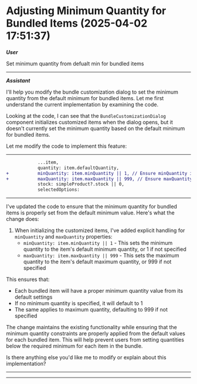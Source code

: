 <!-- Generated by SpecStory -->

# Adjusting Minimum Quantity for Bundled Items (2025-04-02 17:51:37)

_**User**_

Set minimum quantity from defualt min for bundled items 

---

_**Assistant**_

I'll help you modify the bundle customization dialog to set the minimum quantity from the default minimum for bundled items. Let me first understand the current implementation by examining the code.

Looking at the code, I can see that the `BundleCustomizationDialog` component initializes customized items when the dialog opens, but it doesn't currently set the minimum quantity based on the default minimum for bundled items.

Let me modify the code to implement this feature:


---

```diff
            ...item,
            quantity: item.defaultQuantity,
+           minQuantity: item.minQuantity || 1, // Ensure minQuantity is set from default or 1
+           maxQuantity: item.maxQuantity || 999, // Ensure maxQuantity is set from default or 999
            stock: simpleProduct?.stock || 0,
            selectedOptions:
```

---

I've updated the code to ensure that the minimum quantity for bundled items is properly set from the default minimum value. Here's what the change does:

1. When initializing the customized items, I've added explicit handling for `minQuantity` and `maxQuantity` properties:
   - `minQuantity: item.minQuantity || 1` - This sets the minimum quantity to the item's default minimum quantity, or 1 if not specified
   - `maxQuantity: item.maxQuantity || 999` - This sets the maximum quantity to the item's default maximum quantity, or 999 if not specified

This ensures that:
- Each bundled item will have a proper minimum quantity value from its default settings
- If no minimum quantity is specified, it will default to 1
- The same applies to maximum quantity, defaulting to 999 if not specified

The change maintains the existing functionality while ensuring that the minimum quantity constraints are properly applied from the default values for each bundled item. This will help prevent users from setting quantities below the required minimum for each item in the bundle.

Is there anything else you'd like me to modify or explain about this implementation?

---



---

